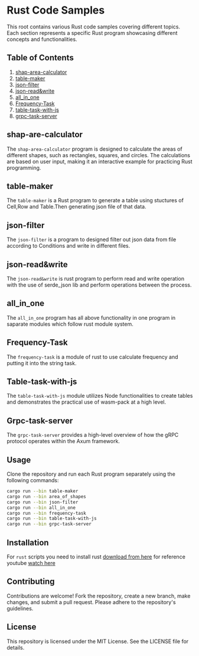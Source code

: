 # Rust Code Samples

This root contains various Rust code samples covering different topics. Each section represents a specific Rust program showcasing different concepts and functionalities.

## Table of Contents

1. [shap-area-calculator](#shap-area-calculator)
2. [table-maker](#table-maker)
3. [json-filter](#json-filter)
4. [json-read&write](#json-read&write)
5. [all_in_one](#all_in_one)
6. [Frequency-Task](#frequency-task)
7. [table-task-with-js](#table-task-with-js)
8. [grpc-task-server](#grpc-task)

## shap-are-calculator

The `shap-area-calculator` program is designed to calculate the areas of different shapes, such as rectangles, squares, and circles. The calculations are based on user input, making it an interactive example for practicing Rust programming.

## table-maker

The `table-maker` is a Rust program to generate a table using stuctures of Cell,Row and Table.Then generating json file of that data.

## json-filter

The `json-filter` is a program to designed filter out json data from file according to Conditions and write in different files.

## json-read&write

The `json-read&write` is rust program to perform read and write operation with the use of serde_json lib and perform operations between the process.

## all_in_one

The `all_in_one` program has all above functionality in one program in saparate modules which follow rust module system.

## Frequency-Task

The `frequency-task` is a module of rust to use calculate frequency and putting it into the string task.

## Table-task-with-js

The `table-task-with-js` module utilizes Node functionalities to create tables and demonstrates the practical use of wasm-pack at a high level.

## Grpc-task-server

The `grpc-task-server` provides a high-level overview of how the gRPC protocol operates within the Axum framework.

## Usage

Clone the repository and run each Rust program separately using the following commands:

```bash
cargo run --bin table-maker
cargo run --bin area_of_shapes
cargo run --bin json-filter
cargo run --bin all_in_one
cargo run --bin frequency-task
cargo run --bin table-task-with-js
cargo run --bin grpc-task-server
```

## Installation

For `rust` scripts you need to install rust <a href="https://www.rust-lang.org/tools/install">download from here</a>
for reference youtube <a href="https://www.youtube.com/watch?v=-TFH38LYmvo&list=PL6yRaaP0WPkWRsXJgdnw9lj1vchAaKwfS&index=2&pp=iAQB">watch here</a>

## Contributing

Contributions are welcome! Fork the repository, create a new branch, make changes, and submit a pull request. Please adhere to the repository's guidelines.

## License

This repository is licensed under the MIT License. See the LICENSE file for details.
